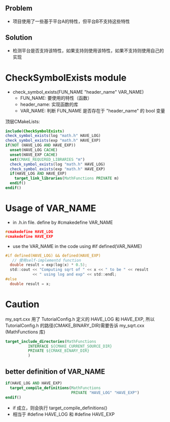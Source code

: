 ## Problem 
- 项目使用了一些基于平台A的特性，但平台B不支持这些特性

## Solution
- 检测平台是否支持该特性，如果支持则使用该特性，如果不支持则使用自己的实现

# CheckSymbolExists module
- check_symbol_exists(FUN_NAME "header_name" VAR_NAME)
    - FUN_NAME: 要使用的特性（函数）
    - header_name: 实现函数的库
    - VAR_NAME: 判断 FUN_NAME 是否存在于 "header_name" 的 bool 变量

顶层CMakeLists:
~~~cmake
include(CheckSymbolExists)
check_symbol_exists(log "math.h" HAVE_LOG)
check_symbol_exists(exp "math.h" HAVE_EXP)
if(NOT (HAVE_LOG AND HAVE_EXP))
  unset(HAVE_LOG CACHE)
  unset(HAVE_EXP CACHE)
  set(CMAKE_REQUIRED_LIBRARIES "m")
  check_symbol_exists(log "math.h" HAVE_LOG)
  check_symbol_exists(exp "math.h" HAVE_EXP)
  if(HAVE_LOG AND HAVE_EXP)
    target_link_libraries(MathFunctions PRIVATE m)
  endif()
endif()
~~~

# Usage of VAR_NAME
- in .h.in file. define by #cmakedefine VAR_NAME

~~~c
#cmakedefine HAVE_LOG
#cmakedefine HAVE_EXP
~~~
- use the VAR_NAME in the code using #if  defined(VAR_NAME)

~~~c 
#if defined(HAVE_LOG) && defined(HAVE_EXP)
   // 使用self-implementd function
  double result = exp(log(x) * 0.5);
  std::cout << "Computing sqrt of " << x << " to be " << result
            << " using log and exp" << std::endl;
#else
  double result = x;
~~~
# Caution

my_sqrt.cxx 用了 TutorialConfig.h 定义的 HAVE_LOG 和 HAVE_EXP, 所以 TutorialConfig.h 的路径(CMAKE_BINARY_DIR)需要告诉 my_sqrt.cxx (MathFunctions 库)

~~~cmake
target_include_directories(MathFunctions
          INTERFACE ${CMAKE_CURRENT_SOURCE_DIR}
          PRIVATE ${CMAKE_BINARY_DIR}
          )
~~~

## better definition of VAR_NAME

~~~cmake 
if(HAVE_LOG AND HAVE_EXP)
  target_compile_definitions(MathFunctions
                             PRIVATE "HAVE_LOG" "HAVE_EXP")
endif()
~~~
- if 成立，则会执行 target_compile_definitions()
- 相当于 #define HAVE_LOG 和 #define HAVE_EXP

